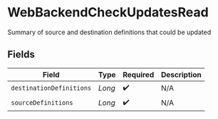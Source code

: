 # WebBackendCheckUpdatesRead

Summary of source and destination definitions that could be updated


## Fields

| Field                    | Type                     | Required                 | Description              |
| ------------------------ | ------------------------ | ------------------------ | ------------------------ |
| `destinationDefinitions` | *Long*                   | :heavy_check_mark:       | N/A                      |
| `sourceDefinitions`      | *Long*                   | :heavy_check_mark:       | N/A                      |